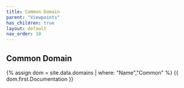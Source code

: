 ```yaml
---
title: Common Domain
parent: "Viewpoints"
has_children: true
layout: default
nav_order: 10
---
```

## Common Domain
{% assign dom = site.data.domains | where: "Name","Common" %}
{{ dom.first.Documentation }}
